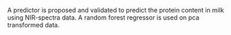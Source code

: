 A predictor is proposed and validated to predict the protein content in milk using NIR-spectra data. 
A random forest regressor is used on pca transformed data.